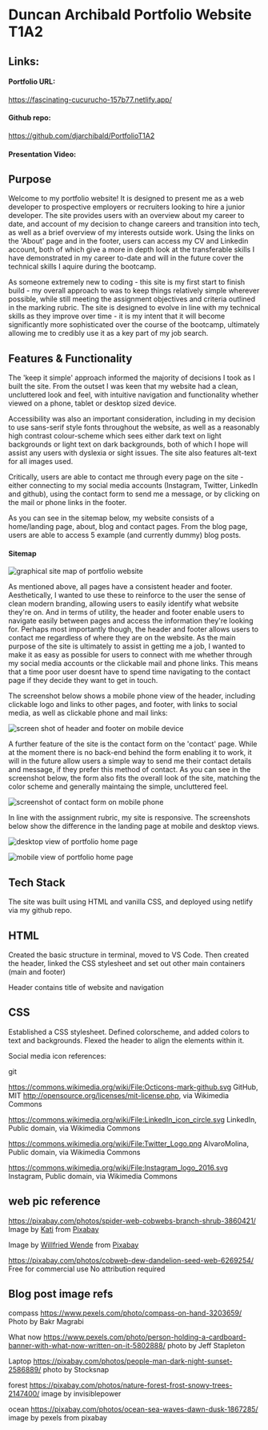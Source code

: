 # Duncan Archibald Portfolio Website T1A2
## Links:
#### Portfolio URL:
https://fascinating-cucurucho-157b77.netlify.app/

#### Github repo:
https://github.com/djarchibald/PortfolioT1A2

#### Presentation Video:

## Purpose
Welcome to my portfolio website! It is designed to present me as a web developer to prospective employers or recruiters looking to hire a junior developer. The site provides users with an overview about my career to date, and account of my decision to change careers and transition into tech, as well as a brief overview of my interests outside work.  Using the links on the 'About' page and in the footer, users can access my CV and Linkedin account, both of which give a more in depth look at the transferable skills I have demonstrated in my career to-date and will in the future cover the technical skills I aquire during the bootcamp.  

As someone extremely new to coding - this site is my first start to finish build -  my overall approach to was to keep things relatively simple wherever possible, while still meeting the assignment objectives and criteria outlined in the marking rubric. The site is designed to evolve in line with my technical skills as they improve over time - it is my intent that it will become significantly more sophisticated over the course of the bootcamp, ultimately allowing me to credibly use it as a key part of my job search.

## Features & Functionality

The 'keep it simple' approach informed the majority of decisions I took as I built the site. From the outset I was keen that my website had a clean, uncluttered look and feel, with intuitive navigation and functionality whether viewed on a phone, tablet or desktop sized device. 

Accessibility was also an important consideration, including in my decision to use sans-serif style fonts throughout the website, as well as a reasonably high contrast colour-scheme which sees either dark text on light backgrounds or light text on dark backgrounds, both of which I hope will assist any users with dyslexia or sight issues. The site also features alt-text for all images used. 

Critically, users are able to contact me through every page on the site - either connecting to my social media accounts (Instagram, Twitter, LinkedIn and github), using the contact form to send me a message, or by clicking on the mail or phone links in the footer.  

As you can see in the sitemap below, my website consists of a home/landing page, about, blog and contact pages. From the blog page, users are able to access 5 example (and currently dummy) blog posts.

#### Sitemap
![graphical site map of portfolio website](images/2022-11-07-13-30-31.png)

As mentioned above, all pages have a consistent header and footer. Aesthetically, I wanted to use these to reinforce to the user the sense of clean modern branding, allowing users to easily identify what website they're on. And in terms of utility, the header and footer enable users to navigate easily between pages and access the information they're looking for. Perhaps most importantly though, the header and footer allows users to contact me regardless of where they are on the website. As the main purpose of the site is ultimately to assist in getting me a job, I wanted to make it as easy as possible for users to connect with me whether through my social media accounts or the clickable mail and phone links. This means that a time poor user doesnt have to spend time navigating to the contact page if they decide they want to get in touch.

The screenshot below shows a mobile phone view of the header, including clickable logo and links to other pages, and footer, with links to social media, as well as clickable phone and mail links:

![screen shot of header and footer on mobile device](images/Header%20&%20Footer.jpeg)

A further feature of the site is the contact form on the 'contact' page.  While at the moment there is no back-end behind the form enabling it to work, it will in the future allow users a simple way to send me their contact details and message, if they prefer this method of contact. As you can see in the screenshot below, the form also fits the overall look of the site, matching the color scheme and generally maintaing the simple, uncluttered feel.

![screenshot of contact form on mobile phone](images/contact%20form.jpeg)

In line with the assignment rubric, my site is responsive. The screenshots below show the difference in the landing page at mobile and desktop views. 

![desktop view of portfolio home page](images/desktop%20view.png)

![mobile view of portfolio home page](images/mobile%20view.jpeg)

## Tech Stack
The site was built using HTML and vanilla CSS, and deployed using netlify via my github repo.













## HTML
Created the basic structure in terminal, moved to VS Code. Then created the header, linked the CSS stylesheet and set out other main containers (main and footer)

Header contains title of website and navigation

## CSS
Established a CSS stylesheet. Defined colorscheme, and added colors to text and backgrounds. 
Flexed the header to align the elements within it. 

Social media icon references:

git

https://commons.wikimedia.org/wiki/File:Octicons-mark-github.svg GitHub, MIT <http://opensource.org/licenses/mit-license.php>, via Wikimedia Commons

https://commons.wikimedia.org/wiki/File:LinkedIn_icon_circle.svg LinkedIn, Public domain, via Wikimedia Commons

https://commons.wikimedia.org/wiki/File:Twitter_Logo.png AlvaroMolina, Public domain, via Wikimedia Commons

https://commons.wikimedia.org/wiki/File:Instagram_logo_2016.svg Instagram, Public domain, via Wikimedia Commons

## web pic reference

https://pixabay.com/photos/spider-web-cobwebs-branch-shrub-3860421/
Image by <a href="https://pixabay.com/users/tantetati-77004/?utm_source=link-attribution&amp;utm_medium=referral&amp;utm_campaign=image&amp;utm_content=3860421">Kati</a> from <a href="https://pixabay.com//?utm_source=link-attribution&amp;utm_medium=referral&amp;utm_campaign=image&amp;utm_content=3860421">Pixabay</a>



Image by <a href="https://pixabay.com/users/fotoblend-87167/?utm_source=link-attribution&amp;utm_medium=referral&amp;utm_campaign=image&amp;utm_content=6269254">Willfried Wende</a> from <a href="https://pixabay.com//?utm_source=link-attribution&amp;utm_medium=referral&amp;utm_campaign=image&amp;utm_content=6269254">Pixabay</a>

https://pixabay.com/photos/cobweb-dew-dandelion-seed-web-6269254/ Free for commercial use
No attribution required

## Blog post image refs

compass
https://www.pexels.com/photo/compass-on-hand-3203659/ Photo by Bakr Magrabi

What now
https://www.pexels.com/photo/person-holding-a-cardboard-banner-with-what-now-written-on-it-5802888/ photo by Jeff Stapleton

Laptop
https://pixabay.com/photos/people-man-dark-night-sunset-2586889/ photo by Stocksnap

forest
https://pixabay.com/photos/nature-forest-frost-snowy-trees-2147400/ image by invisiblepower

ocean
https://pixabay.com/photos/ocean-sea-waves-dawn-dusk-1867285/ image by pexels from pixabay